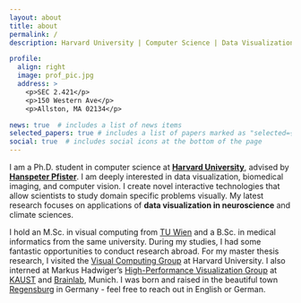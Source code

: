 ```yaml
---
layout: about
title: about
permalink: /
description: Harvard University | Computer Science | Data Visualization

profile:
  align: right
  image: prof_pic.jpg
  address: >
    <p>SEC 2.421</p>
    <p>150 Western Ave</p>
    <p>Allston, MA 02134</p>

news: true  # includes a list of news items
selected_papers: true # includes a list of papers marked as "selected={true}"
social: true  # includes social icons at the bottom of the page
---
```


I am a Ph.D. student in computer science at **[Harvard University](https://www.harvard.edu/)**, advised by **[Hanspeter Pfister](https://en.wikipedia.org/wiki/Hanspeter_Pfister)**.
I am deeply interested in data visualization, biomedical imaging, and computer vision. I create novel interactive technologies that allow scientists to study domain specific problems visually.
My latest research focuses on applications of **data visualization in neuroscience** and climate sciences.


I hold an M.Sc. in visual computing from [TU Wien](https://www.tuwien.at/en/) and a B.Sc. in medical informatics from the same university. During my studies, I had some fantastic opportunities to conduct research abroad. For my master thesis research, I visited the [Visual Computing Group](https://vcg.seas.harvard.edu/) at Harvard University. I also interned at Markus Hadwiger’s [High-Performance Visualization Group](http://vccvisualization.org/) at [KAUST](https://www.kaust.edu.sa/en) and [Brainlab](https://www.brainlab.com/), Munich.
I was born and raised in the beautiful town [Regensburg](https://en.wikipedia.org/wiki/Regensburg) in Germany - feel free to reach out in English or German.